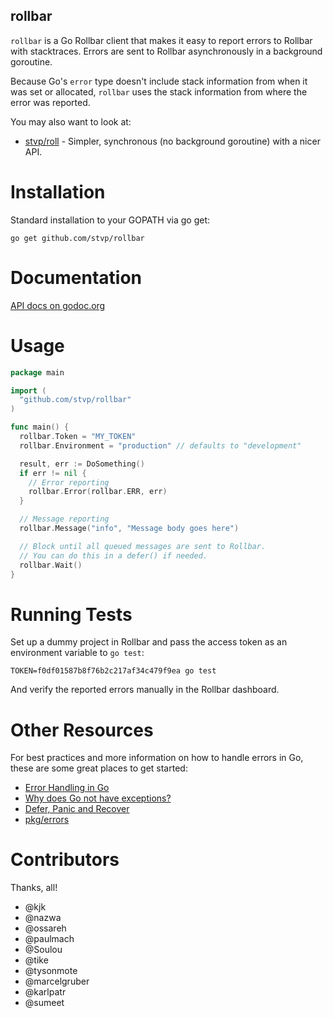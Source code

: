 rollbar
-------

`rollbar` is a Go Rollbar client that makes it easy to report errors to Rollbar
with stacktraces. Errors are sent to Rollbar asynchronously in a background
goroutine.

Because Go's `error` type doesn't include stack information from when it was set
or allocated, `rollbar` uses the stack information from where the error was
reported.

You may also want to look at:

* [stvp/roll](https://github.com/stvp/roll) - Simpler, synchronous (no
  background goroutine) with a nicer API.

Installation
=============

Standard installation to your GOPATH via go get:

```
go get github.com/stvp/rollbar
```

Documentation
=============

[API docs on godoc.org](http://godoc.org/github.com/stvp/rollbar)

Usage
=====

```go
package main

import (
  "github.com/stvp/rollbar"
)

func main() {
  rollbar.Token = "MY_TOKEN"
  rollbar.Environment = "production" // defaults to "development"

  result, err := DoSomething()
  if err != nil {
    // Error reporting
    rollbar.Error(rollbar.ERR, err)
  }

  // Message reporting
  rollbar.Message("info", "Message body goes here")

  // Block until all queued messages are sent to Rollbar.
  // You can do this in a defer() if needed.
  rollbar.Wait()
}
```

Running Tests
=============

Set up a dummy project in Rollbar and pass the access token as an environment
variable to `go test`:

    TOKEN=f0df01587b8f76b2c217af34c479f9ea go test

And verify the reported errors manually in the Rollbar dashboard.

Other Resources
===============

For best practices and more information on how to handle errors in Go, these are
some great places to get started:

* [Error Handling in Go](https://blog.golang.org/error-handling-and-go)
* [Why does Go not have exceptions?](https://golang.org/doc/faq#exceptions)
* [Defer, Panic and Recover](https://blog.golang.org/defer-panic-and-recover)
* [pkg/errors](https://github.com/pkg/errors)

Contributors
============

Thanks, all!

* @kjk
* @nazwa
* @ossareh
* @paulmach
* @Soulou
* @tike
* @tysonmote
* @marcelgruber
* @karlpatr
* @sumeet

